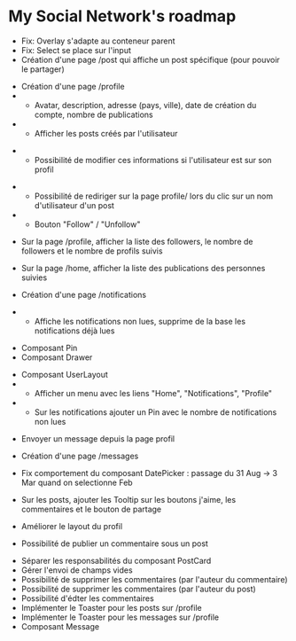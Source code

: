 # My Social Network's roadmap

- Fix: Overlay s'adapte au conteneur parent
- Fix: Select se place sur l'input
- Création d'une page /post qui affiche un post spécifique (pour pouvoir le partager)

+ Création d'une page /profile
+ - Avatar, description, adresse (pays, ville), date de création du compte, nombre de publications
+ - Afficher les posts créés par l'utilisateur
- - Possibilité de modifier ces informations si l'utilisateur est sur son profil
+ - Possibilité de rediriger sur la page profile/ lors du clic sur un nom d'utilisateur d'un post


+ - Bouton "Follow" / "Unfollow"
+ Sur la page /profile, afficher la liste des followers, le nombre de followers et le nombre de profils suivis
- Sur la page /home, afficher la liste des publications des personnes suivies

- Création d'une page /notifications
- - Affiche les notifications non lues, supprime de la base les notifications déjà lues

+ Composant Pin
+ Composant Drawer
- Composant UserLayout
- - Afficher un menu avec les liens "Home", "Notifications", "Profile"
- - Sur les notifications ajouter un Pin avec le nombre de notifications non lues

+ Envoyer un message depuis la page profil
- Création d'une page /messages

- Fix comportement du composant DatePicker : passage du 31 Aug -> 3 Mar quand on selectionne Feb 

- Sur les posts, ajouter les Tooltip sur les boutons j'aime, les commentaires et le bouton de partage
+ Améliorer le layout du profil

+ Possibilité de publier un commentaire sous un post
- Séparer les responsabilités du composant PostCard
- Gérer l'envoi de champs vides
- Possibilité de supprimer les commentaires (par l'auteur du commentaire)
- Possibilité de supprimer les commentaires (par l'auteur du post)
- Possibilité d'édter les commentaires
- Implémenter le Toaster pour les posts sur /profile
- Implémenter le Toaster pour les messages sur /profile
- Composant Message